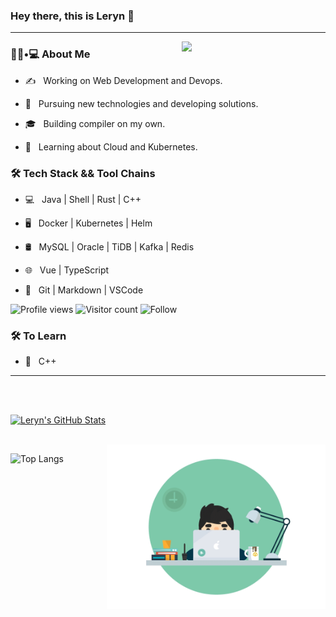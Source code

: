 ### Hey there, this is Leryn 👋

---

<img align='right' src="https://media.giphy.com/media/M9gbBd9nbDrOTu1Mqx/giphy.gif" width="230">

<h3> 👨🏻•💻 About Me </h3>

- ✍️ &nbsp; Working on Web Development and Devops.

- 🤔 &nbsp; Pursuing new technologies and developing solutions.

- 🎓 &nbsp; Building compiler on my own.

- 🌱 &nbsp; Learning about Cloud and Kubernetes.

<h3>🛠 Tech Stack && Tool Chains</h3>

- 💻 &nbsp; Java | Shell | Rust | C++ 

- 🖥 &nbsp; Docker | Kubernetes | Helm

- 🛢 &nbsp; MySQL | Oracle | TiDB | Kafka | Redis

- 🌐 &nbsp; Vue | TypeScript

- 🔧 &nbsp; Git | Markdown | VSCode

![Profile views](https://gpvc.arturio.dev/leryn1122)
![Visitor count](https://visitor-badge.laobi.icu/badge?page_id=leryn1122.leryn1122)
![Follow](https://img.shields.io/github/followers/leryn1122?label=Follow)


<h3>🛠 To Learn</h3>

- 🔧 &nbsp; C++

<hr>

<br/><br/>

[![Leryn's GitHub Stats](https://github-readme-stats.vercel.app/api?username=leryn1122&show_icons=true)](https://github.com/leryn1122)

<br/>

<img src="https://github.com/nirala69/nirala69/blob/master/70804f7e25b11f29db904f2fa7b4cd9d.gif" width="350" align='right'>

![Top Langs](https://github-readme-stats.vercel.app/api/top-langs/?username=leryn1122&show_icons=true)
